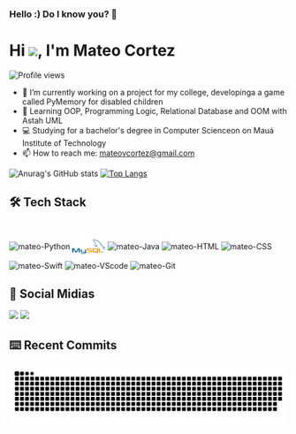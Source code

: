 ### Hello :) Do I know you? 🤔
<h1 align="left">Hi <img src="https://raw.githubusercontent.com/kaueMarques/kaueMarques/master/hi.gif" height="50px">, I'm Mateo Cortez</h1>
<p align="left"> <img src="https://komarev.com/ghpvc/?username=omateocortez&color=red" alt="Profile views" /> </p>


- 🔭 I’m currently working on a project for my college, developinga a game called PyMemory for disabled children
- 🌱 Learning OOP, Programming Logic, Relational Database and OOM with Astah UML
- 💻 Studying for a bachelor's degree in Computer Scienceon on Mauá Institute of Technology
- 📫 How to reach me: mateovcortez@gmail.com


![Anurag's GitHub stats](https://github-readme-stats.vercel.app/api?username=omateocortez&show_icons=true&theme=radical&hide_border=truebg_color=0D1117)
[![Top Langs](https://github-readme-stats.vercel.app/api/top-langs/?username=omateocortez&show_icons=true&theme=radical)](https://github.com/omateocortez/github-readme-stats)




<h2>🛠️ Tech Stack</h2>

<div style="display: inline_block"><br>
<img align="center" alt="mateo-Python" height="50" width="60" src="https://cdn.jsdelivr.net/gh/devicons/devicon@latest/icons/python/python-original-wordmark.svg" />
<img align="center" alt="mateo-MySQL"  height="50" width="60" src="https://raw.githubusercontent.com/devicons/devicon/master/icons/mysql/mysql-original-wordmark.svg">
<img align="center" alt="mateo-Java"   height="50" width="60" src="https://cdn.jsdelivr.net/gh/devicons/devicon@latest/icons/java/java-original-wordmark.svg" />
<img align="center" alt="mateo-HTML"   height="50" width="60" src="https://cdn.jsdelivr.net/gh/devicons/devicon@latest/icons/html5/html5-original-wordmark.svg" />
<img align="center" alt="mateo-CSS"    height="50" width="60" src="https://cdn.jsdelivr.net/gh/devicons/devicon@latest/icons/css3/css3-original-wordmark.svg" />
<img align="center" alt="mateo-Swift"  height="50" width="60" src="https://cdn.jsdelivr.net/gh/devicons/devicon@latest/icons/swift/swift-original-wordmark.svg" />
<img align="center" alt="mateo-VScode" height="50" width="60" src="https://cdn.jsdelivr.net/gh/devicons/devicon@latest/icons/vscode/vscode-original-wordmark.svg" />
<img align="center" alt="mateo-Git"    height="50" width="60" src="https://cdn.jsdelivr.net/gh/devicons/devicon@latest/icons/git/git-original.svg-wordmark" />
   


<h2> 📌 Social Midias </h2>
<div> 
  <a href="https://instagram.com/omateocortez" target="_blank">
    <img src="https://img.shields.io/badge/-Instagram-%23E4605F?style=for-the-badge&logo=instagram&logoColor=white" target="_blank"></a>
  <a href = "mailto:mateovcortez@gmail.com">
    <img src="https://img.shields.io/badge/-Gmail-%23333?style=for-the-badge&logo=gmail&logoColor=white" target="_blank"></a>
</div>


<h2>⌨️ Recent Commits</h2>
<picture align="center">
  <source media="(prefers-color-scheme: dark)" srcset="https://raw.githubusercontent.com/omateocortez/omateocortez/output/github-contribution-grid-snake-dark.svg">
  <source media="(prefers-color-scheme: light)" srcset="https://raw.githubusercontent.com/omateocortez/omateocortez/output/github-contribution-grid-snake-dark.svg">
  <img align="center" alt="github contribution grid snake animation" src="https://raw.githubusercontent.com/omateocortez/omateocortez/output/github-contribution-grid-snake.svg">
</picture>
